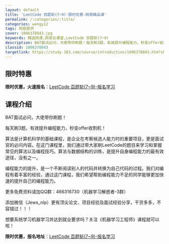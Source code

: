 ```yaml
---
layout: default
title: 'LeetCode 百题斩(7~9)-限时优惠-网易精品课'
permalink: /:categories/:title/
categories: wangyi2
tags: 网易提供
cover: 1006378043.jpg
keywords: 精选网课,网易云课堂,LeetCode 百题斩(7~9)
description: BAT面试必问，大佬带你刷题！每天刷3题，有效提升编程能力，秒变offer收割机！算法是计算机科学的基础课程，是企业在考
classid: 1006378043
targetlink: https://study.163.com/course/introduction/1006378043.htm?share=1&shareId=1025206652&utm_campaign=share&utm_medium=iphoneShare&utm_source=&utm_u=1025206652
---
```


## 限时特惠

**限时优惠，火速报名**：[LeetCode 百题斩(7~9)-报名学习](https://study.163.com/course/introduction/1006378043.htm?share=1&shareId=1025206652&utm_campaign=share&utm_medium=iphoneShare&utm_source=&utm_u=1025206652)

## 课程介绍

BAT面试必问，大佬带你刷题！

每天刷3题，有效提升编程能力，秒变offer收割机！



算法是计算机科学的基础课程，是企业在考察候选人能力时的重要项目，更是面试官的必问内容。在这门课程里，我们通过带大家刷LeetCode的题目来学习和掌握常见的算法以及编程技巧。算法与数据结构的训练，是提升自身编程能力的最有效途径，没有之一。



编程能力的提升，是一个不断阅读别人的代码并转换为自己代码的过程。我们对编程有着丰富的经验，通过这门课程，我们希望帮助编程能力不足的同学能够更加快速的提升自己的编程能力。



更多免费资料请加QQ群：466316730（机器学习解惑者-3群） 

添加微信（Jews_nlp）更有顶尖论文、项目经验及面试经验分享，干货多多，不容错过！！！



想要系统学习机器学习并达到就业要求吗？关注《机器学习工程师》课程就可以啦！

**限时优惠，报名地址**：[LeetCode 百题斩(7~9)-报名学习](https://study.163.com/course/introduction/1006378043.htm?share=1&shareId=1025206652&utm_campaign=share&utm_medium=iphoneShare&utm_source=&utm_u=1025206652)

